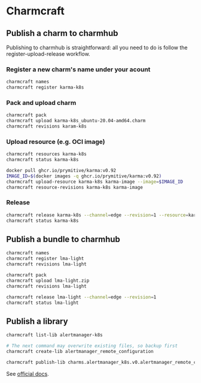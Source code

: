 # Charmcraft

## Publish a charm to charmhub

Publishing to charmhub is straightforward: all you need to do is follow the
register-upload-release workflow.

<!--more-->

### Register a new charm's name under your acount

```bash
charmcraft names
charmcraft register karma-k8s
```

### Pack and upload charm

```bash
charmcraft pack
charmcraft upload karma-k8s_ubuntu-20.04-amd64.charm
charmcraft revisions karam-k8s
```

### Upload resource (e.g. OCI image)

```bash
charmcraft resources karma-k8s
charmcraft status karma-k8s
```

```bash
docker pull ghcr.io/prymitive/karma:v0.92
IMAGE_ID=$(docker images -q ghcr.io/prymitive/karma:v0.92)
charmcraft upload-resource karma-k8s karma-image --image=$IMAGE_ID
charmcraft resource-revisions karma-k8s karma-image
```

### Release

```bash
charmcraft release karma-k8s --channel=edge --revision=1 --resource=karma-image:1
charmcraft status karma-k8s
```

## Publish a bundle to charmhub

```bash
charmcraft names
charmcraft register lma-light
charmcraft revisions lma-light

charmcraft pack
charmcraft upload lma-light.zip
charmcraft revisions lma-light

charmcraft release lma-light --channel=edge --revision=1
charmcraft status lma-light
```

## Publish a library
```bash
charmcraft list-lib alertmanager-k8s

# The next command may overwrite existing files, so backup first
charmcraft create-lib alertmanager_remote_configuration

charmcraft publish-lib charms.alertmanager_k8s.v0.alertmanager_remote_configuration
```

See [official docs](https://juju.is/docs/sdk/charmcraft-libraries).

